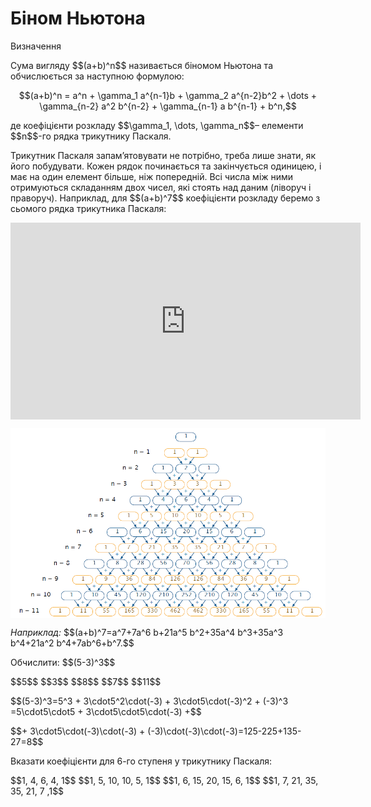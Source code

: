 # Біном Ньютона

<div class="space">
<div class="eoz-wrap">
<span class="eoz">Визначення</span> 
<div class="eoz-text">
<p>Сума вигляду $$(a+b)^n$$ називається біномом Ньютона та обчислюється за наступною формулою:</p>
<p align="center">$$(a+b)^n = a^n + \gamma_1 a^{n-1}b + \gamma_2 a^{n-2}b^2 + \dots + \gamma_{n-2} a^2 b^{n-2} + \gamma_{n-1} a b^{n-1} + b^n,$$</p>
<p>де коефіцієнти розкладу $$\gamma_1, \dots, \gamma_n$$– елементи $$n$$-го рядка трикутнику Паскаля.</p>
</div>
</div>
</div>

<p>Трикутник Паскаля запам’ятовувати не потрібно, треба лише знати, як його побудувати. Кожен рядок починається та закінчується одиницею, і має на один елемент більше, ніж попередній. Всі числа між ними отримуються складанням двох чисел, які стоять над даним (ліворуч і праворуч). Наприклад, для  $$(a+b)^7$$ коефіцієнти розкладу беремо з сьомого рядка трикутника Паскаля:</p>

<div class="space">
</div>

<div class="fluidMedia">
<iframe align="center" width="560" height="315" src="https://www.youtube.com/embed/VgtTYaI_t28" frameborder="0" allowfullscreen></iframe>
</div>
<div class="popup">
</div>

<div class="space">
</div>

<div class="space"><p align="center"><img align="middle" class="image" src="../pics/m1_3_2.png"/></p></div>

<p><i>Наприклад:</i> $$(a+b)^7=a^7+7a^6 b+21a^5 b^2+35a^4 b^3+35a^3 b^4+21a^2 b^4+7ab^6+b^7.$$</p>

<div class="space"></div>

<quiz correctLabel="correct" incorrectLabel="incorrect" checkLabel="check">
    <question text="">
        <p>Обчислити: $$(5-3)^3$$</p>
        <answer>$$5$$</answer>
        <answer>$$3$$</answer>
        <answer correct>$$8$$</answer>
        <answer>$$7$$</answer>
        <answer>$$11$$</answer>
        <explanation>
        <p>$$(5-3)^3=5^3 + 3\cdot5^2\cdot(-3) + 3\cdot5\cdot(-3)^2 + (-3)^3 =5\cdot5\cdot5 + 3\cdot5\cdot5\cdot(-3) +$$</p> <p>$$+ 3\cdot5\cdot(-3)\cdot(-3) + (-3)\cdot(-3)\cdot(-3)=125-225+135-27=8$$</p>
        </explanation>
    </question>
    <question text="">
        <p>Вказати коефіцієнти для 6-го ступеня у трикутнику Паскаля:</p>
        <answer> $$1, 4, 6, 4, 1$$</answer>
        <answer> $$1, 5, 10, 10, 5, 1$$</answer>
        <answer correct> $$1, 6, 15, 20, 15, 6, 1$$</answer>
        <answer> $$1, 7, 21, 35, 35, 21, 7 ,1$$</answer>
    </question>
</quiz>
